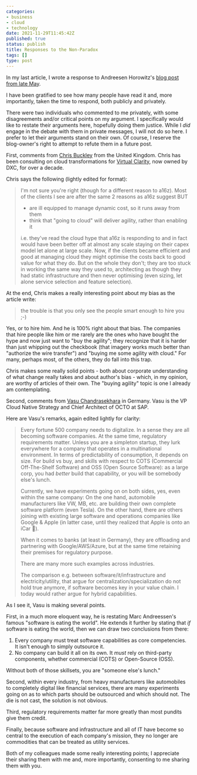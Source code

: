 ```yaml
---
categories:
- business
- cloud
- technology
date: 2021-11-29T11:45:42Z
published: true
status: publish
title: Responses to the Non-Paradox
tags: []
type: post
---
```

In my last article, I wrote a response to Andreesen Horowitz's [blog post from late May](https://a16z.com/2021/05/27/cost-of-cloud-paradox-market-cap-cloud-lifecycle-scale-growth-repatriation-optimization/).

I have been gratified to see how many people have read it and, more importantly, taken the time to respond, both publicly and privately.

There were two individuals who commented to me privately, with some disagreements and/or critical points on my argument. I specifically would like to restate
their arguments here, hopefully doing them justice. While I *did* engage in the debate with them in private messages, I will not do so here. I prefer to let their
arguments stand on their own. Of course, I reserve the blog-owner's right to attempt to refute them in a future post.

First, comments from [Chris Buckley](https://www.linkedin.com/in/chrisgbuckley) from the United Kingdom. Chris has been consulting on cloud transformations
for [Virtual Clarity](https://www.virtualclarity.com/vcdxc.html), now owned by DXC, for over a decade.

Chris says the following (lightly edited for format):

> I'm not sure you're right (though for a different reason to a16z). Most of the clients I see are after the same 2 reasons as a16z suggest BUT
>
> - are ill equipped to manage dynamic cost, so it runs away from them
> - think that "going to cloud" will deliver agility, rather than enabling it
>
> i.e. they've read the cloud hype that a16z is responding to
> and in fact would have been better off at almost any scale staying on their capex model let alone at large scale.
> Now, if the clients became efficient and good at managing cloud they might optimise the costs back to good value for what they do.
> But on the whole they don't;
> they are too stuck in working the same way they used to, architecting as though they had static infrastructure and then never optimising
> (even sizing, let alone service selection and feature selection).

At the end, Chris makes a really interesting point about my bias as the article write:

> the trouble is that you only see the people smart enough to hire you ;-)

Yes, or to hire him. And he is 100% right about that bias. The companies that hire people like him or me rarely are the ones who have bought the hype and now just want to
"buy the agility"; they recognize that it is harder than just whipping out the checkbook (that imagery works much better than "authorize the wire transfer") and "buying me some
agility with cloud." For many, perhaps most, of the others, they do fall into this trap.

Chris makes some really solid points - both about corporate understanding of what change really takes and about author's bias - which, in my opinion, are worthy of articles of their own.
The "buying agility" topic is one I already am contemplating.

Second, comments from [Vasu Chandrasekhara](https://www.linkedin.com/in/👨%E2%80%8D🌾-vasu-chandrasekhara-b570202/) in Germany. Vasu is the VP Cloud Native Strategy and
Chief Architect of OCTO at SAP.

Here are Vasu's remarks, again edited lightly for clarity:

> Every fortune 500 company needs to digitalize. In a sense they are all becoming software companies.
> At the same time, regulatory requirements matter. Unless you are a simpleton startup, they lurk everywhere for a company that operates in a multinational environment.
> In terms of predictability of consumption, it depends on size.
> For build vs buy, and skills with respect to COTS (Commercial Off-The-Shelf Software) and OSS (Open Source Software): as a large corp, you had _better_ build that capability,
> or you will be somebody else's lunch.
>
> Currently, we have experiments going on on both sides, yes, even within the same company:
> On the one hand, automobile manufacturers like VW, MB, etc. are building their own complete software platform (even Tesla). On the other hand,
> there are others joining with existing large software and operations companies like Google & Apple (in latter case, until they realized that Apple is onto an iCar :slightly_smiling_face:).
>
> When it comes to banks (at least in Germany), they are offloading and partnering with Google/AWS/Azure, but at the same time retaining their premises for regulatory purpose.
>
> There are many more such examples across industries.
>
> The comparison e.g. between software/it/infrastructure and electricity/utility, that argue for centralization/specialization do not hold true anymore, if software becomes key in your value chain.
> I today would rather argue for hybrid capabilities.

As I see it, Vasu is making several points.

First, in a much more eloquent way, he is restating Marc Andreessen's famous "software is eating the world". He extends it further
by stating that _if_ software is eating the world, then we can draw two conclusions from there:

1. Every company must treat software capabilities as core competencies. It isn't enough to simply outsource it.
1. No company can build it all on its own. It *must* rely on third-party components, whether commercial (COTS) or Open-Source (OSS).

Without both of those skillsets, you are "someone else's lunch."

Second, within every industry, from heavy manufacturers like automobiles to completely digital like financial services, there are many experiments going on as to which parts should be outsourced
and which should not. The die is not cast, the solution is not obvious.

Third, regulatory requirements matter far more greatly than most pundits give them credit.

Finally, because software and infrastructure and all of IT have become so central to the execution of each company's mission, they no longer are commodities that
can be treated as utility services.

Both of my colleagues made some really interesting points; I appreciate their sharing them with me and, more importantly, consenting to me sharing them with you.
